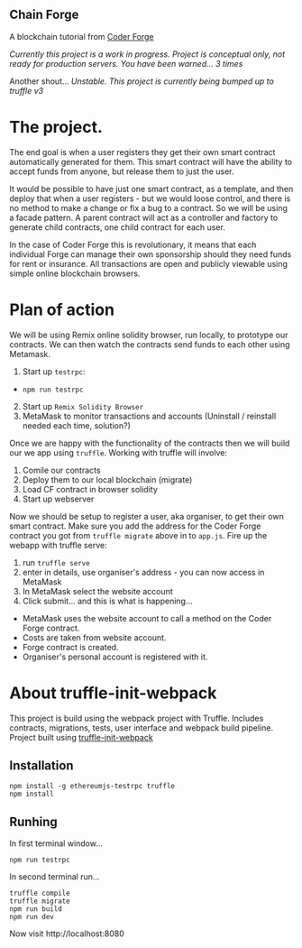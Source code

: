 ## Chain Forge

A blockchain tutorial from [Coder Forge](http://coderforge.io)

*Currently this project is a work in progress.*
*Project is conceptual only, not ready for production servers.*
*You have been warned... 3 times*

Another shout...
*Unstable. This project is currently being bumped up to truffle v3*

# The project.

The end goal is when a user registers they get their own smart contract
automatically generated for them. This smart contract will have the ability to
accept funds from anyone, but release them to just the user.

It would be possible to have just one smart contract, as a template, and then
deploy that when a user registers - but we would loose control, and there is no
method to make a change or fix a bug to a contract. So we will be using a
facade pattern. A parent contract will act as a controller and factory to
generate child contracts, one child contract for each user.

In the case of Coder Forge this is revolutionary, it means that each individual
Forge can manage their own sponsorship should they need funds for rent or
insurance. All transactions are open and publicly viewable using simple online
blockchain browsers.

# Plan of action

We will be using Remix online solidity browser, run locally, to prototype our
contracts. We can then watch the contracts send funds to each other using
Metamask.

 1. Start up `testrpc`:
  - `npm run testrpc`
 2. Start up `Remix Solidity Browser`
 3. MetaMask to monitor transactions and accounts (Uninstall / reinstall needed each time, solution?)

Once we are happy with the functionality of the contracts then we will build our
we app using `truffle`. Working with truffle will involve:

 1. Comile our contracts
 2. Deploy them to our local blockchain (migrate)
 4. Load CF contract in browser solidity
 5. Start up webserver

Now we should be setup to register a user, aka organiser, to get their own
smart contract. Make sure you add the address for the Coder Forge contract you
got from `truffle migrate` above in to `app.js`.  Fire up the webapp with
truffle serve:

 1. run `truffle serve`
 2. enter in details, use organiser's address - you can now access in MetaMask
 3. In MetaMask select the website account
 4. Click submit... and this is what is happening...
  - MetaMask uses the website account to call a method on the Coder Forge
  contract.
  - Costs are taken from website account.
  - Forge contract is created.
  - Organiser's personal account is registered with it.

# About truffle-init-webpack
This project is build using the webpack project with Truffle. Includes contracts, migrations, tests, user interface and webpack build pipeline.
Project built using [truffle-init-webpack](https://github.com/trufflesuite/truffle-init-webpack)

## Installation
```
npm install -g ethereumjs-testrpc truffle
npm install
```

## Runhing

In first terminal window...
```
npm run testrpc
```
In second terminal run...
```
truffle compile
truffle migrate
npm run build
npm run dev
```

Now visit http://localhost:8080 
